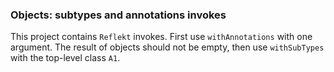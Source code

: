 ### Objects: subtypes and annotations invokes

This project contains `Reflekt` invokes. 
First use `withAnnotations` with one argument. The result of objects should not be empty,
then use `withSubTypes` with the top-level class `A1`.
